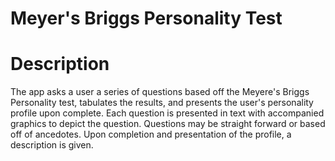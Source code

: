 # Meyer's Briggs Personality Test

# Description
The app asks a user a series of questions based off the Meyere's Briggs Personality test, tabulates
the results, and presents the user's personality profile upon complete. Each question is presented
in text with accompanied graphics to depict the question. Questions may be straight forward
or based off of ancedotes. Upon completion and presentation of the profile, a description is given.

